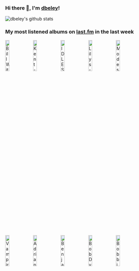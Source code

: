 ### Hi there 👋, I'm [dbeley](https://dbeley.ovh/en)!

![dbeley's github stats](https://github-readme-stats.vercel.app/api?username=dbeley)

### My most listened albums on [last.fm](https://www.last.fm/user/d_beley) in the last week

[<img src='https://lastfm.freetls.fastly.net/i/u/300x300/ae3cf3e82b2c4e2bb78c981ae1c5787b.jpg' width='16%' height='16%' alt='Bill Withers - Just As I Am'>](https://www.last.fm/music/bill%2bwithers/just%2bas%2bi%2bam)&nbsp;
[<img src='https://lastfm.freetls.fastly.net/i/u/300x300/03b3e2e992485a9536f7b3be36d4d949.jpg' width='16%' height='16%' alt='Kent - Isola'>](https://www.last.fm/music/kent/isola)&nbsp;
[<img src='https://lastfm.freetls.fastly.net/i/u/300x300/5ff262bd41f9b81ae0835c17d95bef15.jpg' width='16%' height='16%' alt='IDLES - Joy as an Act of Resistance.'>](https://www.last.fm/music/idles/joy%2bas%2ban%2bact%2bof%2bresistance.)&nbsp;
[<img src='https://lastfm.freetls.fastly.net/i/u/300x300/5fd32e2efc81a4eee33bf7748b1595b4.jpg' width='16%' height='16%' alt='Lilys - A Brief History of Amazing Letdowns'>](https://www.last.fm/music/lilys/a%2bbrief%2bhistory%2bof%2bamazing%2bletdowns)&nbsp;
[<img src='https://lastfm.freetls.fastly.net/i/u/300x300/8d75d9902e2feb220314206b8e6db52d.jpg' width='16%' height='16%' alt='Modest Mouse - This Is a Long Drive for Someone with Nothing to Think About'>](https://www.last.fm/music/modest%2bmouse/this%2bis%2ba%2blong%2bdrive%2bfor%2bsomeone%2bwith%2bnothing%2bto%2bthink%2babout)&nbsp;
<br>
[<img src='https://lastfm.freetls.fastly.net/i/u/300x300/61fe67ac1045c545a57bfc81da022f91.png' width='16%' height='16%' alt='Vampire Weekend - Vampire Weekend'>](https://www.last.fm/music/vampire%2bweekend/vampire%2bweekend)&nbsp;
[<img src='https://lastfm.freetls.fastly.net/i/u/300x300/cba7acc509f01c3aa4aa4901d3211290.jpg' width='16%' height='16%' alt='Adrianne Lenker - songs and instrumentals'>](https://www.last.fm/music/adrianne%2blenker/songs%2band%2binstrumentals)&nbsp;
[<img src='https://lastfm.freetls.fastly.net/i/u/300x300/2b151a20c6ce04deebb4bba1657dd411.png' width='16%' height='16%' alt='Benjamin Clementine - I Tell a Fly'>](https://www.last.fm/music/benjamin%2bclementine/i%2btell%2ba%2bfly)&nbsp;
[<img src='https://lastfm.freetls.fastly.net/i/u/300x300/c2312403b76a4d75b23b2b5134142d58.png' width='16%' height='16%' alt='Bob Dylan - Highway 61 Revisited'>](https://www.last.fm/music/bob%2bdylan/highway%2b61%2brevisited)&nbsp;
[<img src='https://lastfm.freetls.fastly.net/i/u/300x300/566385d7984313d605c6b6ebfafbe5ec.jpg' width='16%' height='16%' alt='Bobbie Gentry - Ode To Billie Joe'>](https://www.last.fm/music/bobbie%2bgentry/ode%2bto%2bbillie%2bjoe)&nbsp;
<br>
